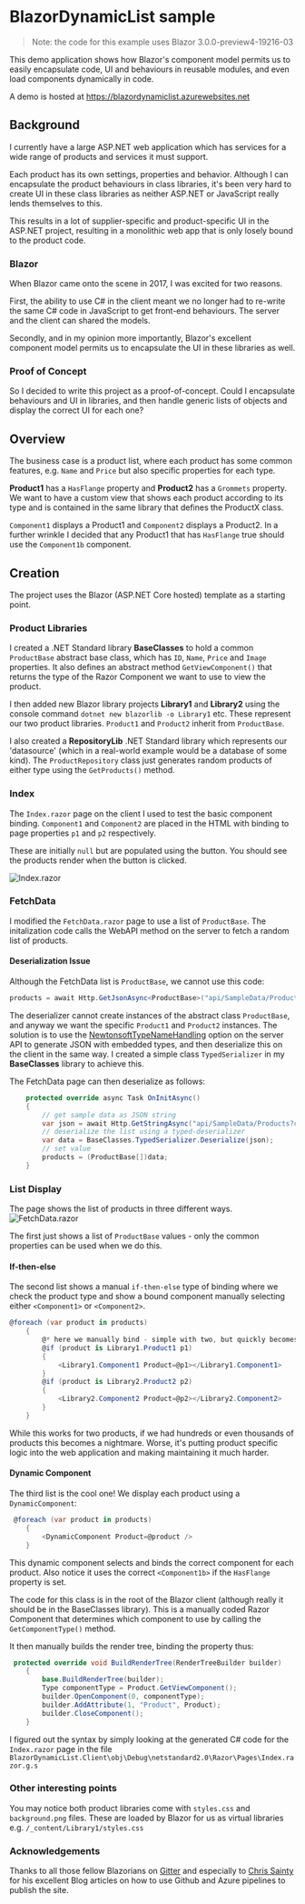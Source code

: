 # BlazorDynamicList sample

> Note: the code for this example uses Blazor 3.0.0-preview4-19216-03

This demo application shows how Blazor's component model permits 
us to easily encapsulate code, UI and behaviours in reusable modules, 
and even load components dynamically in code.

A demo is hosted at https://blazordynamiclist.azurewebsites.net 

## Background

I currently have a large ASP.NET web application which has services
for a wide range of products and services it must support.

Each product has its own settings, properties and behavior. Although I can encapsulate the product behaviours in 
class libraries, it's been very hard to create UI in these class 
libraries as neither ASP.NET or JavaScript really lends themselves to this.

This results in a lot of supplier-specific and product-specific UI in 
the ASP.NET project, resulting in a monolithic web app that is 
only losely bound to the product code.

### Blazor

When Blazor came onto the scene in 2017, I was excited for two reasons. 

First, the ability to use C# in the client meant we no longer had to 
re-write the same C# code in JavaScript to get front-end behaviours. The 
server and the client can shared the models.

Secondly, and in my opinion more importantly, Blazor's excellent component 
model permits us to encapsulate the UI in these libraries as well.

### Proof of Concept

So I decided to write this project as a proof-of-concept. Could I encapsulate
behaviours and UI in libraries, and then handle generic lists of objects 
and display the correct UI for each one?

## Overview

The business case is a product list, where each product has some common 
features, e.g. `Name` and `Price` but also specific properties for each type.

**Product1** has a `HasFlange` property and **Product2** has a `Grommets` 
property. We want to have a custom view that shows each product according to 
its type and is contained in the same library that defines the ProductX class.

`Component1` displays a Product1 and `Component2` displays a Product2. 
In a further wrinkle I decided that any Product1 that has `HasFlange` true 
should use the `Component1b` component.

## Creation

The project uses the Blazor (ASP.NET Core hosted) template as a starting point.

### Product Libraries


I created a .NET Standard library **BaseClasses** 
to hold a common `ProductBase` abstract base class, which has `ID`, `Name`, 
`Price` and `Image` properties. It also defines an abstract method `GetViewComponent()` that returns the 
type of the Razor Component we want to use to view the product.

I then added new Blazor library projects **Library1** and **Library2** using 
the console command `dotnet new blazorlib -o Library1` etc. These represent 
our two product libraries. `Product1` and `Product2` inherit from `ProductBase`.

I also created a **RepositoryLib** .NET Standard library which represents 
our 'datasource' (which in a real-world example would be a database of 
some kind). The `ProductRepository` class just generates random products 
of either type using the `GetProducts()` method.

### Index

The `Index.razor` page on the client I used to test the basic component 
binding. `Component1` and `Component2` are placed in the HTML with binding 
to page properties `p1` and `p2` respectively. 

These are initially `null` but are populated using the button. You should 
see the products render when the button is clicked.

![Index.razor](https://github.com/conficient/BlazorDynamicList/blob/master/img/index.png)


### FetchData

I modified the `FetchData.razor` page to use a list of `ProductBase`. The
initalization code calls the WebAPI method on the server to fetch a random 
list of products.

#### Deserialization Issue

Although the FetchData list is `ProductBase`, we cannot use this code:
```cs
products = await Http.GetJsonAsync<ProductBase>("api/SampleData/Products?count=6");
```
The deserializer cannot create instances of the abstract class `ProductBase`, and 
anyway we want the specific `Product1` and `Product2` instances. The solution
is to use the [NewtonsoftTypeNameHandling](https://www.newtonsoft.com/json/help/html/SerializeTypeNameHandling.htm) 
option on the server API to generate JSON with embedded types, and then 
deserialize this on the client in the same way. I created a simple class
`TypedSerializer` in my **BaseClasses** library to achieve this. 

The FetchData page can then deserialize as follows:
```cs
    protected override async Task OnInitAsync()
    {
        // get sample data as JSON string
        var json = await Http.GetStringAsync("api/SampleData/Products?count=6");
        // deserialize the list using a typed-deserializer
        var data = BaseClasses.TypedSerializer.Deserialize(json);
        // set value
        products = (ProductBase[])data;
    }
```

### List Display

The page shows the list of products in three different ways.
![FetchData.razor](https://github.com/conficient/BlazorDynamicList/blob/master/img/fetchdata.png)


The first just shows a list of `ProductBase` values - only the common 
properties can be used when we do this.

#### If-then-else
The second list shows a manual `if-then-else` type of binding where we check 
the product type and show a bound component manually selecting either 
`<Component1>` or `<Component2>`.
```cs
@foreach (var product in products)
    {
        @* here we manually bind - simple with two, but quickly becomes untenable with say a hundred product types! *@
        @if (product is Library1.Product1 p1)
        {
            <Library1.Component1 Product=@p1></Library1.Component1>
        }
        @if (product is Library2.Product2 p2)
        {
            <Library2.Component2 Product=@p2></Library2.Component2>
        }
    }
```
While this works for two products, if we had hundreds or even thousands
of products this becomes a nightmare. Worse, it's putting product specific
logic into the web application and making maintaining it much harder.

#### Dynamic Component

The third list is the cool one! We display each product using a `DynamicComponent`:
```cs
 @foreach (var product in products)
    {
        <DynamicComponent Product=@product />
    }
```
This dynamic component selects and binds the correct component for each product. 
Also notice it uses the correct `<Component1b>` if the `HasFlange` property is set.

The code for this class is in the root of the Blazor client (although really it 
should be in the BaseClasses library). This is a manually coded Razor Component
that determines which component to use by calling the `GetComponentType()` method.

It then manually builds the render tree, binding the property thus:
```cs
 protected override void BuildRenderTree(RenderTreeBuilder builder)
    {
        base.BuildRenderTree(builder);
        Type componentType = Product.GetViewComponent();
        builder.OpenComponent(0, componentType);
        builder.AddAttribute(1, "Product", Product);
        builder.CloseComponent();
    }
```
I figured out the syntax by simply looking at the generated C# code for the `Index.razor`
page in the file `BlazorDynamicList.Client\obj\Debug\netstandard2.0\Razor\Pages\Index.razor.g.s`

### Other interesting points

You may notice both product libraries come with `styles.css` and 
`background.png` files. These are loaded by Blazor for us as virtual
libraries e.g. `/_content/Library1/styles.css`


### Acknowledgements

Thanks to all those fellow Blazorians on [Gitter](https://gitter.im/aspnet/Blazor) and
especially to [Chris Sainty](https://chrissainty.com) for his excellent Blog articles on 
how to use Github and Azure pipelines to publish the site.
